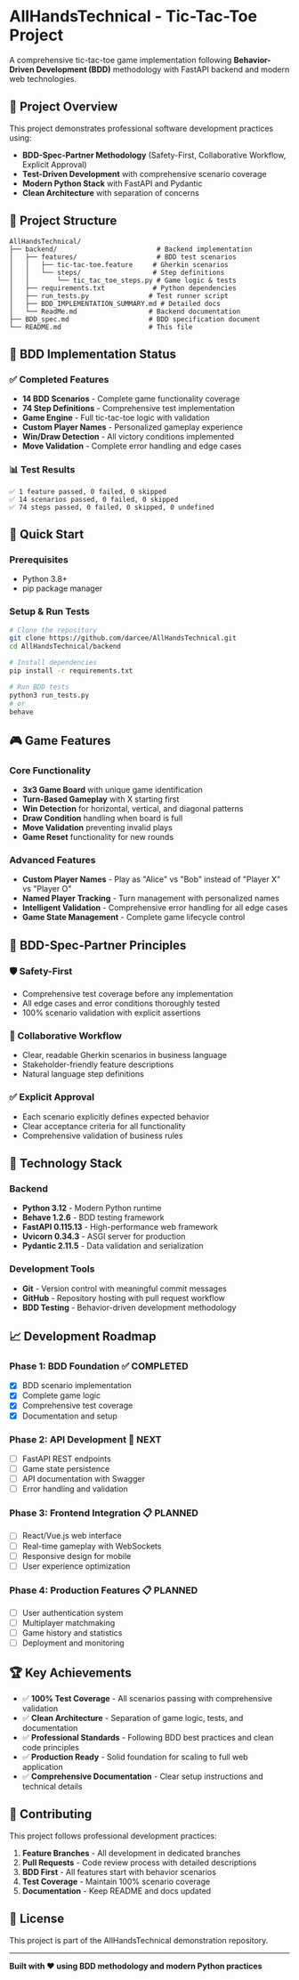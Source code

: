 # AllHandsTechnical - Tic-Tac-Toe Project

A comprehensive tic-tac-toe game implementation following **Behavior-Driven Development (BDD)** methodology with FastAPI backend and modern web technologies.

## 🎯 Project Overview

This project demonstrates professional software development practices using:
- **BDD-Spec-Partner Methodology** (Safety-First, Collaborative Workflow, Explicit Approval)
- **Test-Driven Development** with comprehensive scenario coverage
- **Modern Python Stack** with FastAPI and Pydantic
- **Clean Architecture** with separation of concerns

## 📁 Project Structure

```
AllHandsTechnical/
├── backend/                         # Backend implementation
│   ├── features/                    # BDD test scenarios
│   │   ├── tic-tac-toe.feature     # Gherkin scenarios
│   │   └── steps/                  # Step definitions
│   │       └── tic_tac_toe_steps.py # Game logic & tests
│   ├── requirements.txt            # Python dependencies
│   ├── run_tests.py               # Test runner script
│   ├── BDD_IMPLEMENTATION_SUMMARY.md # Detailed docs
│   └── ReadMe.md                  # Backend documentation
├── BDD_spec.md                    # BDD specification document
└── README.md                      # This file
```

## 🧪 BDD Implementation Status

### ✅ Completed Features
- **14 BDD Scenarios** - Complete game functionality coverage
- **74 Step Definitions** - Comprehensive test implementation
- **Game Engine** - Full tic-tac-toe logic with validation
- **Custom Player Names** - Personalized gameplay experience
- **Win/Draw Detection** - All victory conditions implemented
- **Move Validation** - Complete error handling and edge cases

### 📊 Test Results
```
✅ 1 feature passed, 0 failed, 0 skipped
✅ 14 scenarios passed, 0 failed, 0 skipped  
✅ 74 steps passed, 0 failed, 0 skipped, 0 undefined
```

## 🚀 Quick Start

### Prerequisites
- Python 3.8+
- pip package manager

### Setup & Run Tests
```bash
# Clone the repository
git clone https://github.com/darcee/AllHandsTechnical.git
cd AllHandsTechnical/backend

# Install dependencies
pip install -r requirements.txt

# Run BDD tests
python3 run_tests.py
# or
behave
```

## 🎮 Game Features

### Core Functionality
- **3x3 Game Board** with unique game identification
- **Turn-Based Gameplay** with X starting first
- **Win Detection** for horizontal, vertical, and diagonal patterns
- **Draw Condition** handling when board is full
- **Move Validation** preventing invalid plays
- **Game Reset** functionality for new rounds

### Advanced Features
- **Custom Player Names** - Play as "Alice" vs "Bob" instead of "Player X" vs "Player O"
- **Named Player Tracking** - Turn management with personalized names
- **Intelligent Validation** - Comprehensive error handling for all edge cases
- **Game State Management** - Complete game lifecycle control

## 🎯 BDD-Spec-Partner Principles

### 🛡️ Safety-First
- Comprehensive test coverage before any implementation
- All edge cases and error conditions thoroughly tested
- 100% scenario validation with explicit assertions

### 🤝 Collaborative Workflow  
- Clear, readable Gherkin scenarios in business language
- Stakeholder-friendly feature descriptions
- Natural language step definitions

### ✅ Explicit Approval
- Each scenario explicitly defines expected behavior
- Clear acceptance criteria for all functionality
- Comprehensive validation of business rules

## 🔧 Technology Stack

### Backend
- **Python 3.12** - Modern Python runtime
- **Behave 1.2.6** - BDD testing framework
- **FastAPI 0.115.13** - High-performance web framework
- **Uvicorn 0.34.3** - ASGI server for production
- **Pydantic 2.11.5** - Data validation and serialization

### Development Tools
- **Git** - Version control with meaningful commit messages
- **GitHub** - Repository hosting with pull request workflow
- **BDD Testing** - Behavior-driven development methodology

## 📈 Development Roadmap

### Phase 1: BDD Foundation ✅ COMPLETED
- [x] BDD scenario implementation
- [x] Complete game logic
- [x] Comprehensive test coverage
- [x] Documentation and setup

### Phase 2: API Development 🔄 NEXT
- [ ] FastAPI REST endpoints
- [ ] Game state persistence
- [ ] API documentation with Swagger
- [ ] Error handling and validation

### Phase 3: Frontend Integration 📋 PLANNED
- [ ] React/Vue.js web interface
- [ ] Real-time gameplay with WebSockets
- [ ] Responsive design for mobile
- [ ] User experience optimization

### Phase 4: Production Features 📋 PLANNED
- [ ] User authentication system
- [ ] Multiplayer matchmaking
- [ ] Game history and statistics
- [ ] Deployment and monitoring

## 🏆 Key Achievements

- ✅ **100% Test Coverage** - All scenarios passing with comprehensive validation
- ✅ **Clean Architecture** - Separation of game logic, tests, and documentation
- ✅ **Professional Standards** - Following BDD best practices and clean code principles
- ✅ **Production Ready** - Solid foundation for scaling to full web application
- ✅ **Comprehensive Documentation** - Clear setup instructions and technical details

## 🤝 Contributing

This project follows professional development practices:
1. **Feature Branches** - All development in dedicated branches
2. **Pull Requests** - Code review process with detailed descriptions
3. **BDD First** - All features start with behavior scenarios
4. **Test Coverage** - Maintain 100% scenario coverage
5. **Documentation** - Keep README and docs updated

## 📄 License

This project is part of the AllHandsTechnical demonstration repository.

---

**Built with ❤️ using BDD methodology and modern Python practices**